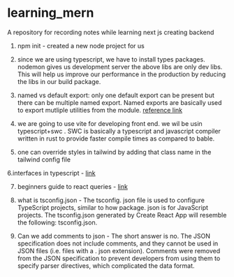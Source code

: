 # learning_mern
A repository for recording notes while learning next js
creating backend
1. npm init - created a new node project for us


2. since we are using typescript, we have to install types packages. nodemon gives us development server
the above libs are only dev libs. This will help us improve our performance in the production by reducing the libs in our build package.

3. named vs default export: only one default export can be present but there can be multiple named export. Named exports are basically used to export mutliple utilities from the module.
[reference link](https://stackoverflow.com/questions/36795819/when-should-i-use-curly-braces-for-es6-import)


4. we are going to use vite for developing front end. we wil be usin typescript+swc . SWC is basically a typescript and javascript compiler written in rust to provide faster compile times as compared to bable.

5. one can override styles in tailwind by adding that class name in the tailwind config file

6.interfaces in typescript - [link](https://www.typescriptlang.org/docs/handbook/interfaces.html)

7. beginners guide to react queries - [link](https://refine.dev/blog/react-query-guide/#mutating-data)

8. what is tsconfig.json - The tsconfig. json file is used to configure TypeScript projects, similar to how package. json is for JavaScript projects. The tsconfig.json generated by Create React App will resemble the following: tsconfig.json.

9. Can we add comments to json -  The short answer is no. The JSON specification does not include comments, and they cannot be used in JSON files (i.e. files with a . json extension). Comments were removed from the JSON specification to prevent developers from using them to specify parser directives, which complicated the data format.
